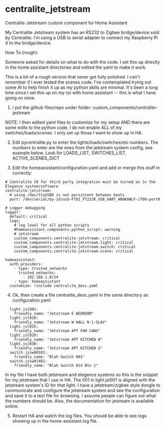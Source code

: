 # centralite_jetstream
 Centralite Jetstream custom component for Home Assistant

My Centralite Jetstream system has an RS232 to Zigbee bridge/device sold by Centralite. I'm using a USB to serial adapter
to connect my Raspberry Pi 4 to the bridge/device.  

How To (rough):

Someone asked for details on what to do with the code. I set this up directly in the home assistant directories and edited the yaml to make it work.
 
This is a bit of a rough version that never got fully polished. I can't remember if I ever tested the scenes code. I've contemplated trying out some AI to help finish it up as my python skills are minimal. It's been a long time since I set this up on my rpi with home assistant -- this is what I have going on mine.

1. I put the github files/repo under folder: custom_components/centralite-jestream

NOTE: I then edited yaml files to customize for my setup AND there are some edits to the python code. I do not enable ALL of my switches/loads/scenes. I only set up those I want to show up in HA.

2. Edit pycentralite.py to enter the lights/loads/switches/etc numbers. The numbers to enter are the ones from the jetstream system config, see example below.  Look for LOADS_LIST, SWITCHES_LIST, ACTIVE_SCENES_DICT

3. Edit the homeassistant/configuration.yaml and add or merge this stuff in correctly:
```
# Centralite CR for third party integration must be turned on in the Elegance system/software 
centralite-jetstream:
  # using /dev/ttyUSB0 is not persistent between boots
  port: /dev/serial/by-id/usb-FTDI_FT232R_USB_UART_AR0K8WLF-if00-port0

# Logger debugging
logger:
  default: critical
  logs:
    # log level for all python scripts
    #homeassistant.components.python_script: warning
    # jetstream
    custom_components.centralite-jetstream: critical
    custom_components.centralite-jetstream.light: critical
    custom_components.centralite-jetstream.switch: critical
    custom_components.centralite-jetstream.scene: critical  

homeassistant:
  auth_providers:
    - type: trusted_networks
      trusted_networks:
        - 192.168.1.0/24
    - type: homeassistant
  customize: !include centralite_desc.yaml
```




4. Ok, then create a file centralite_desc.yaml in the same directory as configuration.yaml
   
```
  light.jsl001:
    friendly_name: "Jetstream E BEDROOM"
  light.jsl020:
    friendly_name: "Jetstream W HALL N-1-SLAV"
  light.jsl025:
    friendly_name: "Jetstream APT FAM CANS"
  light.jsl029:
    friendly_name: "Jetstream APT KITCHEN N"
  light.jsl030:
    friendly_name: "Jetstream APT KITCHEN S"
  switch.jssw00101:
    friendly_name: "Blah Switch 001"
  switch.jssw01401:
    friendly_name: "Blah Switch 014 Btn 1"
```

In my file I have both jetstream and elegance systems so this is the snippet for my jetstream that I use in HA. The 001 in light.jsl001 is aligned with the jetstream system's ID for that light. I have a jetstream/zigbee style dongle to communicate and configure the jetstream system and see the configuration and save it to a text file for browsing. I assume people can figure out what the numbers should be. Also, the documentation for jestream is available online.

5. Restart HA and watch the log files.  You should be able to see logs showing up in the home-assistant.log file.

